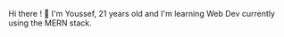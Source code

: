 Hi there ! 👋
I'm Youssef, 21 years old and I'm learning Web Dev currently using the MERN stack. 

<!--
Here are some ideas to get you started:
**Hasnaoui-Youssef/Hasnaoui-Youssef** is a ✨ _special_ ✨ repository because its `README.md` (this file) appears on your GitHub profile.

- 🔭 I’m currently working on ...
- 🌱 I’m currently learning ...
- 👯 I’m looking to collaborate on ...
- 🤔 I’m looking for help with ...
- 💬 Ask me about ...
- 📫 How to reach me: ...
- 😄 Pronouns: ...
- ⚡ Fun fact: ...
-->
